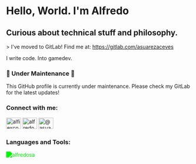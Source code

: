 <!DOCTYPE html>
<html lang="en">
<body>
    <div class="container">
        <h1>Hello, World. I'm Alfredo</h1>
        <h2>Curious about technical stuff and philosophy.</h2>
        <p class="blink">> I've moved to GitLab! Find me at: <a href="https://gitlab.com/asuarezaceves" target="_blank">https://gitlab.com/asuarezaceves</a></p>
        <p>I write code. Into gamedev.</p>
        <div class="maintenance">
            <h3>🚧 Under Maintenance 🚧</h3>
            <p>This GitHub profile is currently under maintenance. Please check my GitLab for the latest updates!</p>
        </div>
        <h3>Connect with me:</h3>
        <div class="social-icons">
            <a href="https://twitter.com/alfredosa10" target="_blank"><img src="https://raw.githubusercontent.com/rahuldkjain/github-profile-readme-generator/master/src/images/icons/Social/twitter.svg" alt="alfiexco" height="30" width="40"></a>
            <a href="https://linkedin.com/in/alfredosa" target="_blank"><img src="https://raw.githubusercontent.com/rahuldkjain/github-profile-readme-generator/master/src/images/icons/Social/linked-in-alt.svg" alt="alfredosa" height="30" width="40"></a>
            <a href="https://blog.alfie.news" target="_blank"><img src="https://www.svgrepo.com/show/54410/blog.svg" alt="@asuarezaceves" height="30" width="40"></a>
        </div>
        <h3>Languages and Tools:</h3>
        <img src="https://vercel-github-stats-alfredosas-projects.vercel.app/api/top-langs?username=alfredosa&show_icons=true&locale=en&layout=compact&exclude_repo=valuables,onestack&hide=jupyter%20notebook,html,css,c_python,cython,jupyter_notebooks,javascript" alt="alfredosa" style="filter: invert(48%) sepia(79%) saturate(2476%) hue-rotate(86deg) brightness(118%) contrast(119%);">
    </div>
</body>
</html>
